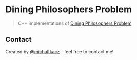 # Dining Philosophers Problem

> C++ implementations of [Dining Philosophers Problem](https://en.wikipedia.org/wiki/Dining_philosophers_problem)

## Contact

Created by [@michaltkacz](https://github.com/michaltkacz) - feel free to contact me!
